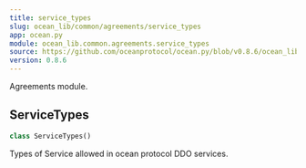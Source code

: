```yaml
---
title: service_types
slug: ocean_lib/common/agreements/service_types
app: ocean.py
module: ocean_lib.common.agreements.service_types
source: https://github.com/oceanprotocol/ocean.py/blob/v0.8.6/ocean_lib/common/agreements/service_types.py
version: 0.8.6
---
```

Agreements module.

## ServiceTypes

```python
class ServiceTypes()
```

Types of Service allowed in ocean protocol DDO services.

